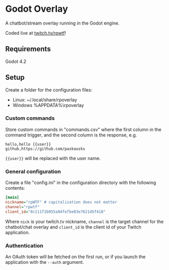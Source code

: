 # Godot Overlay

A chatbot/stream overlay running in the Godot engine.

Coded live at [twitch.tv/rpwtf](https://twitch.tv/rpwtf)!

## Requirements

Godot 4.2

## Setup

Create a folder for the configuration files:

* Linux: ~/.local/share/rpoverlay
* Windows %APPDATA%\rpoverlay

### Custom commands

Store custom commands in "commands.csv" where the first column in the command trigger, and the second column is the response, e.g.

```csv
hello,hello {{user}}
github,https://github.com/paskausks
```

`{{user}}` will be replaced with the user name.

### General configuration

Create a file "config.ini" in the configuration directory with the following contents:

```ini
[main]
nickname="rpWTF" # capitalization does not matter
channel="rpwtf"
client_id="8c111f1b955a94fefbe03e762145f418"
```

Where `nick` is your twitch.tv nickname, `channel` is the target channel for the chatbot/chat overlay and `client_id` is the client id of your Twitch application.

### Authentication

An OAuth token will be fetched on the first run, or if you launch the application with the `--auth` argument.
